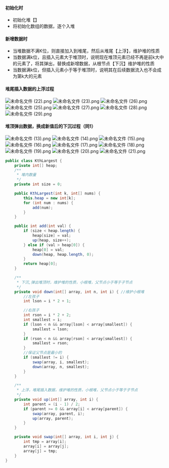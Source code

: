 #### 初始化时

- 初始化堆【】
- 将初始化数组的数据，逐个入堆

#### 新增数据时

- 当堆数据不满K位，则直接加入到堆尾，然后从堆尾【上浮】，维护堆的性质
- 当数据满k位，且插入元素大于堆顶时，说明现在堆顶元素已经不再是前k大中的元素了，将其弹出，替换成新增数据，从根节点【下沉】维护堆的性质
- 当数据满k位，但插入元素小于等于堆顶时，说明其在后续数据流入也不会成为第k大的元素

#### 堆尾插入数据的上浮过程

![未命名文件 (22).png](https://pic.leetcode-cn.com/1613030228-eShuDv-%E6%9C%AA%E5%91%BD%E5%90%8D%E6%96%87%E4%BB%B6%20\(22\).png) ![未命名文件 (23).png](https://pic.leetcode-cn.com/1613030247-HxcmMC-%E6%9C%AA%E5%91%BD%E5%90%8D%E6%96%87%E4%BB%B6%20\(23\).png) ![未命名文件 (26).png](https://pic.leetcode-cn.com/1613030265-cgDImZ-%E6%9C%AA%E5%91%BD%E5%90%8D%E6%96%87%E4%BB%B6%20\(26\).png) ![未命名文件 (25).png](https://pic.leetcode-cn.com/1613030280-voFSXb-%E6%9C%AA%E5%91%BD%E5%90%8D%E6%96%87%E4%BB%B6%20\(25\).png) ![未命名文件 (27).png](https://pic.leetcode-cn.com/1613030835-CkwMzM-%E6%9C%AA%E5%91%BD%E5%90%8D%E6%96%87%E4%BB%B6%20\(27\).png) ![未命名文件 (28).png](https://pic.leetcode-cn.com/1613030852-tNpQTK-%E6%9C%AA%E5%91%BD%E5%90%8D%E6%96%87%E4%BB%B6%20\(28\).png) ![未命名文件 (29).png](https://pic.leetcode-cn.com/1613030859-kgduou-%E6%9C%AA%E5%91%BD%E5%90%8D%E6%96%87%E4%BB%B6%20\(29\).png)

#### 堆顶弹出数据，换成新值后的下沉过程（同1）

![未命名文件 (13).png](https://pic.leetcode-cn.com/1613026146-InMhpT-%E6%9C%AA%E5%91%BD%E5%90%8D%E6%96%87%E4%BB%B6%20\(13\).png) ![未命名文件 (14).png](https://pic.leetcode-cn.com/1613026157-uLYwzs-%E6%9C%AA%E5%91%BD%E5%90%8D%E6%96%87%E4%BB%B6%20\(14\).png) ![未命名文件 (15).png](https://pic.leetcode-cn.com/1613026166-VVHbxP-%E6%9C%AA%E5%91%BD%E5%90%8D%E6%96%87%E4%BB%B6%20\(15\).png) ![未命名文件 (16).png](https://pic.leetcode-cn.com/1613026173-OYbtIN-%E6%9C%AA%E5%91%BD%E5%90%8D%E6%96%87%E4%BB%B6%20\(16\).png) ![未命名文件 (17).png](https://pic.leetcode-cn.com/1613026181-UizGGy-%E6%9C%AA%E5%91%BD%E5%90%8D%E6%96%87%E4%BB%B6%20\(17\).png) ![未命名文件 (18).png](https://pic.leetcode-cn.com/1613026187-tKJXUC-%E6%9C%AA%E5%91%BD%E5%90%8D%E6%96%87%E4%BB%B6%20\(18\).png) ![未命名文件 (19).png](https://pic.leetcode-cn.com/1613026195-GTtTbT-%E6%9C%AA%E5%91%BD%E5%90%8D%E6%96%87%E4%BB%B6%20\(19\).png) ![未命名文件 (20).png](https://pic.leetcode-cn.com/1613026202-oWJNmv-%E6%9C%AA%E5%91%BD%E5%90%8D%E6%96%87%E4%BB%B6%20\(20\).png) ![未命名文件 (21).png](https://pic.leetcode-cn.com/1613026210-mYgJwF-%E6%9C%AA%E5%91%BD%E5%90%8D%E6%96%87%E4%BB%B6%20\(21\).png)

```java
public class KthLargest {
    private int[] heap;
    /**
     * 堆内数量
     */
    private int size = 0;

    public KthLargest(int k, int[] nums) {
        this.heap = new int[k];
        for (int num : nums) {
            add(num);
        }
    }

    public int add(int val) {
        if (size < heap.length) {
            heap[size] = val;
            up(heap, size++);
        } else if (val > heap[0]) {
            heap[0] = val;
            down(heap, heap.length, 0);
        }
        return heap[0];
    }

    /**
     * 下沉,弹出堆顶时，维护堆的性质，小根堆，父节点小于等于子节点
     */
    private void down(int[] array, int n, int i) { //维护小根堆
        //左孩子
        int lson = i * 2 + 1;

        //右孩子
        int rson = i * 2 + 2;
        int smallest = i;
        if (lson < n && array[lson] < array[smallest]) {
            smallest = lson;
        }
        if (rson < n && array[rson] < array[smallest]) {
            smallest = rson;
        }
        //保证父节点是最小的
        if (smallest != i) {
            swap(array, i, smallest);
            down(array, n, smallest);
        }
    }

    /**
     * 上浮，堆尾插入数据，维护堆的性质，小根堆，父节点小于等于子节点
     */
    private void up(int[] array, int i) {
        int parent = (i - 1) / 2;
        if (parent >= 0 && array[i] < array[parent]) {
            swap(array, parent, i);
            up(array, parent);
        }
    }

    private void swap(int[] array, int i, int j) {
        int tmp = array[i];
        array[i] = array[j];
        array[j] = tmp;
    }
}
```
